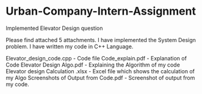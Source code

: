# Urban-Company-Intern-Assignment
Implemented Elevator Design question


Please find attached 5 attachments. I have implemented the System Design problem.
I have written my code in C++ Language.

Elevator_design_code.cpp                   - Code file
Code_explain.pdf                           - Explanation of Code
Elevator Design Algo.pdf                   - Explaining the Algorithm of my code 
Elevator design Calculation .xlsx          - Excel file which shows the calculation of my Algo
Screenshots of Output from Code.pdf        - Screenshot of output from my code.
